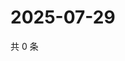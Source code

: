 # 2025-07-29

共 0 条

<!-- BEGIN ZHIHUVIDEO -->
<!-- 最后更新时间 Tue Jul 29 2025 07:13:00 GMT+0800 (China Standard Time) -->

<!-- END ZHIHUVIDEO -->
